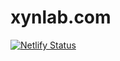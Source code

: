 # xynlab.com
[![Netlify Status](https://api.netlify.com/api/v1/badges/159e7269-8a08-41a0-9c96-b6d4d62c173f/deploy-status)](https://xynlab.com)
